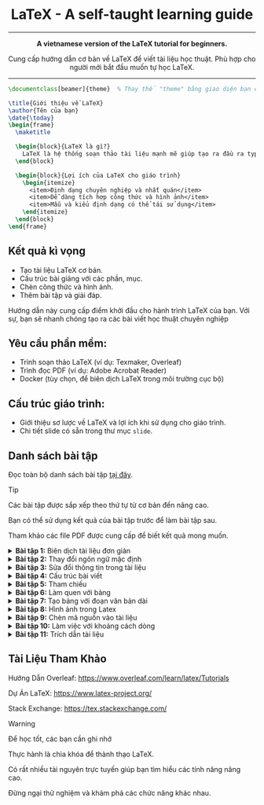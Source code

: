 <div align="center">
  
# LaTeX - A self-taught learning guide

---

**A vietnamese version of the LaTeX tutorial for beginners.**

Cung cấp hướng dẫn cơ bản về LaTeX để viết tài liệu học thuật. Phù hợp cho người mới bắt đầu muốn tự học LaTeX.
</div>

---


```latex
\documentclass[beamer]{theme}  % Thay thế "theme" bằng giao diện bạn chọn

\title{Giới thiệu về LaTeX}
\author{Tên của bạn}
\date{\today}
\begin{frame}
  \maketitle

  \begin{block}{LaTeX là gì?}
    LaTeX là hệ thống soạn thảo tài liệu mạnh mẽ giúp tạo ra đầu ra typographic chất lượng cao.
  \end{block}

  \begin{block}{Lợi ích của LaTeX cho giáo trình}
    \begin{itemize}
      <item>Định dạng chuyên nghiệp và nhất quán</item>
      <item>Dễ dàng tích hợp công thức và hình ảnh</item>
      <item>Mẫu và kiểu định dạng có thể tái sử dụng</item>
    \end{itemize}
  \end{block}
\end{frame}
```

## Kết quả kì vọng

* Tạo tài liệu LaTeX cơ bản.
* Cấu trúc bài giảng với các phần, mục.
* Chèn công thức và hình ảnh.
* Thêm bài tập và giải đáp.

Hướng dẫn này cung cấp điểm khởi đầu cho hành trình LaTeX của bạn. Với sự, bạn sẽ nhanh chóng tạo ra các bài viết học thuật chuyên nghiệp

## Yêu cầu phần mềm:

* Trình soạn thảo LaTeX (ví dụ: Texmaker, Overleaf)
* Trình đọc PDF (ví dụ: Adobe Acrobat Reader)
* Docker (tùy chọn, để biên dịch LaTeX trong môi trường cục bộ)

## Cấu trúc giáo trình:

* Giới thiệu sơ lược về LaTeX và lợi ích khi sử dụng cho giáo trình.
* Chi tiết slide có sẵn trong thư mục `slide`.

## Danh sách bài tập

Đọc toàn bộ danh sách bài tập [tại đây](problemset/problemset.pdf).

> [!TIP]
> Các bài tập được sắp xếp theo thứ tự từ cơ bản đến nâng cao.
> 
> Bạn có thể sử dụng kết quả của bài tập trước để làm bài tập sau.
> 
> Tham khảo các file PDF được cung cấp để biết kết quả mong muốn.


<details close>
<summary><strong> Bài tập 1:</strong> Biên dịch tài liệu đơn giản
</summary>

*Làm quen với giao diện soạn thảo LaTeX cơ bản. Tạo tài liệu với tên và một đoạn văn ngắn giới thiệu về bản thân.*

**Yêu cầu:**

* Tạo tài liệu định dạng `article`.
* In ra dòng chữ "hello world".
* Xuất kết quả sang định dạng PDF.

**Tham khảo:** [exercise01.pdf](problemset/exercise01.pdf) - [solution](problemset/solutions/1.tex)

</details>




<details close>
<summary><strong> Bài tập 2:</strong> Thay đổi ngôn ngữ mặc định
</summary>

Sử dụng tiếng Việt trong LaTeX và định dạng kiểu chữ cơ bản.

**Yêu cầu:**

* Sử dụng tiếng Việt trong tài liệu.
* Định dạng kiểu chữ (đậm, nghiêng, ...).

**Tham khảo:** [exercise02.pdf](problemset/exercise02.pdf) - [solution](problemset/solutions/2.tex)
</details>


<details close>
<summary><strong> Bài tập 3:</strong> Sửa đổi thông tin trong tài liệu
</summary>

Định dạng tài liệu dạng `article` và sử dụng thông tin cá nhân.

**Yêu cầu:**

* Thay đổi thông tin cá nhân.
* Cài đặt ngày tạo tệp là 26/7/2021.
* Đặt tiêu đề tài liệu là "Pima2021".

**Tham khảo:** [exercise03.pdf](problemset/exercise03.pdf) - [solution](problemset/solutions/3.tex)

</details>


<details close>
<summary><strong> Bài tập 4:</strong> Cấu trúc bài viết </summary>

Chia bài viết thành các mục và tiểu mục với tiêu đề rõ ràng. Sử dụng `section` và `subsection` để chia cấu trúc chương, tạo mục lục và gõ công thức toán.

**Yêu cầu:**

* Chia tài liệu thành các phần, mục.
* Tạo mục lục.
* Gõ công thức hàm mật độ xác suất của phân phối Gaussian.

**Tham khảo:** [exercise04.pdf](problemset/exercise04.pdf) - [solution](problemset/solutions/4.tex)
</details>


<details close>
<summary><strong> Bài tập 5:</strong> 
Tham chiếu
</summary>

Sử dụng kỹ thuật `cross-reference` để tham chiếu đến nội dung đã viết.

**Yêu cầu:**

* Tham chiếu đến công thức đã viết trước đó.

**Tham khảo:** [exercise05.pdf](problemset/exercise05.pdf) - [solution](problemset/solutions/5.tex)
</details>


<details close>
<summary><strong> Bài tập 6:</strong> Làm quen với bảng</summary>

Tạo bảng trong tài liệu.

**Yêu cầu:**

* Tạo một bảng đơn giản.

**Tham khảo:** [exercise06.pdf](problemset/exercise06.pdf) - [solution](problemset/solutions/6.tex)
</details>


<details close>
<summary><strong> Bài tập 7:</strong> Tạo bảng với đoạn văn bản dài
</summary>

Hiển thị bảng có kích thước lớn hơn trang văn bản.

**Yêu cầu:**

* Xuống dòng tại từng ô trong bảng.

**Tham khảo:** [exercise07.pdf](problemset/exercise07.pdf) - [solution](problemset/solutions/7.tex)
</details>


<details close>
<summary><strong> Bài tập 8:</strong> 
Hình ảnh trong Latex
</summary>

**Hình ảnh:** Thêm hình ảnh (ví dụ: PNG, PDF, vv) liên quan đến tài liệu.

**Yêu cầu:**

* Chèn hình ảnh vào một dòng.
* Sử dụng tỉ lệ hình tương đối với `textwidth`.
* Đặt hình ảnh tại vị trí chỉ định.

**Tham khảo:** [exercise08.pdf](problemset/exercise08.pdf) - [solution](problemset/solutions/8.tex)
</details>



<details close>
<summary><strong> Bài tập 9:</strong> 
Chèn mã nguồn vào tài liệu
</summary>
  
Format mã nguồn

**Yêu cầu:**

* Sử dụng package `listings` để chèn một đoạn mã.

**Tham khảo:** [exercise09.pdf](problemset/exercise09.pdf) - [solution](problemset/solutions/9.tex)
</details>


<details close>
<summary><strong> Bài tập 10:</strong> 
Làm việc với khoảng cách dòng
</summary>

Làm cho mã nguồn hiển thị đẹp hơn.

**Yêu cầu:**

* Tăng khoảng cách giữa các dòng trong đoạn mã.

**Tham khảo:** [exercise10.pdf](problemset/exercise10.pdf) - [solution](problemset/solutions/10.tex)
</details>


<details close>
<summary><strong> Bài tập 11:</strong> 
Trích dẫn tài liệu
</summary>

Hướng dẫn trích dẫn và danh sách tài liệu tham khảo bằng BibTeX.

**Yêu cầu:**

* Trích dẫn bài toán 2 (bài toán đồ thị) trong file `references.bib`.
* Hiển thị phần tài liệu tham khảo.

**Tham khảo:** [exercise11.pdf](problemset/exercise11.pdf) - [solution](problemset/solutions/11.tex)
</details>

## Tài Liệu Tham Khảo

Hướng Dẫn Overleaf: https://www.overleaf.com/learn/latex/Tutorials

Dự Án LaTeX: https://www.latex-project.org/

Stack Exchange: https://tex.stackexchange.com/


> [!WARNING]
> Để học tốt, các bạn cần ghi nhớ
> 
> Thực hành là chìa khóa để thành thạo LaTeX.
>
> Có rất nhiều tài nguyên trực tuyến giúp bạn tìm hiểu các tính năng nâng cao.
>
> Đừng ngại thử nghiệm và khám phá các chức năng khác nhau.
